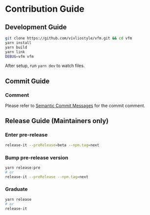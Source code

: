 # Contribution Guide

## Development Guide

```bash
git clone https://github.com/vivliostyle/vfm.git && cd vfm
yarn install
yarn build
yarn link
DEBUG=vfm vfm
```

After setup, run `yarn dev` to watch files.

## Commit Guide

### Comment

Please refer to [Semantic Commit Messages](https://gist.github.com/joshbuchea/6f47e86d2510bce28f8e7f42ae84c716) for the commit comment.

## Release Guide (Maintainers only)

### Enter pre-release

```bash
release-it --preRelease=beta --npm.tag=next
```

### Bump pre-release version

```bash
yarn release:pre
# or
release-it --preRelease --npm.tag=next
```

### Graduate

```bash
yarn release
# or
release-it
```
